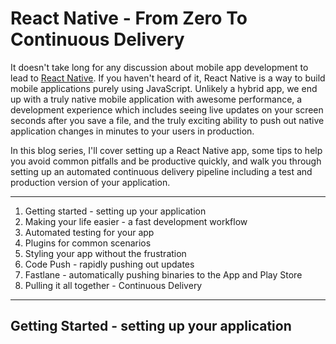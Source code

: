 # React Native - From Zero To Continuous Delivery

It doesn't take long for any discussion about mobile app development to lead to [React Native](https://facebook.github.io/react-native/). If you haven't heard of it, React Native is a way to build mobile applications purely using JavaScript. Unlikely a hybrid app, we end up with a truly native mobile application with awesome performance, a development experience which includes seeing live updates on your screen seconds after you save a file, and the truly exciting ability to push out native application changes in minutes to your users in production.

In this blog series, I'll cover setting up a React Native app, some tips to help you avoid common pitfalls and be productive quickly, and walk you through setting up an automated continuous delivery pipeline including a test and production version of your application.

----------

1. Getting started - setting up your application
2. Making your life easier - a fast development workflow
3. Automated testing for your app
3. Plugins for common scenarios
4. Styling your app without the frustration
5. Code Push - rapidly pushing out updates
6. Fastlane - automatically pushing binaries to the App and Play Store
7. Pulling it all together - Continuous Delivery

----------

## Getting Started - setting up your application